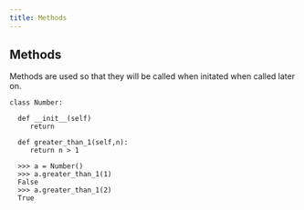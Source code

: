 ```yaml
---
title: Methods
---
```

## Methods

Methods are used so that they will be called when initated when called later on.

    class Number:
      
      def __init__(self)
         return
         
      def greater_than_1(self,n):
         return n > 1
      
      >>> a = Number()
      >>> a.greater_than_1(1)
      False
      >>> a.greater_than_1(2)
      True
